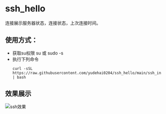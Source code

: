 # ssh_hello
连接展示服务器状态，连接状态，上次连接时间。

## 使用方式：
- 获取su权限  su  或 sudo -s
- 执行下列命令
  ```shell
  curl -sSL https://raw.githubusercontent.com/yudehai0204/ssh_hello/main/ssh_info.sh | bash
  ```
## 效果展示
![ssh效果](https://img.maodeyu.fun/blog/ssh_info_screent.webp)

